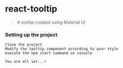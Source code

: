 # react-tooltip

> A tooltip created using Material UI

### Setting up the project
```
Clone the project
Modify the tooltip component according to your style
execute the npm start command on console

You are all set...!
```

